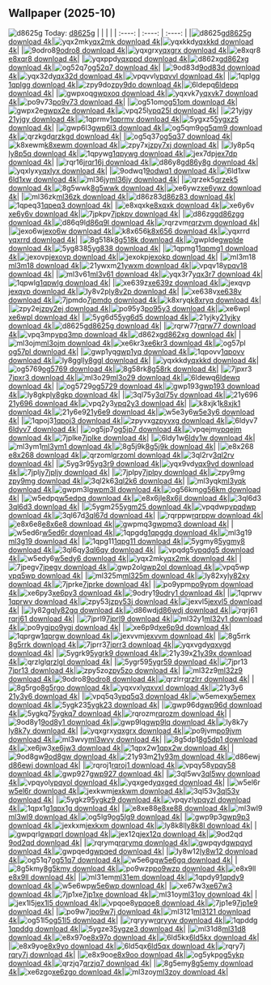## Wallpaper (2025-10)
![d8625g](https://w.wallhaven.cc/full/d8/wallhaven-d8625g.png) Today: [d8625g](https://th.wallhaven.cc/small/d8/d8625g.jpg)
|      |      |      |
| :----: | :----: | :----: |
|![d8625g](https://th.wallhaven.cc/small/d8/d8625g.jpg)[d8625g download 4k](https://wallhaven.cc/w/d8625g)|![yqx2mk](https://th.wallhaven.cc/small/yq/yqx2mk.jpg)[yqx2mk download 4k](https://wallhaven.cc/w/yqx2mk)|![yqxkkd](https://th.wallhaven.cc/small/yq/yqxkkd.jpg)[yqxkkd download 4k](https://wallhaven.cc/w/yqxkkd)|
|![9odro8](https://th.wallhaven.cc/small/9o/9odro8.jpg)[9odro8 download 4k](https://wallhaven.cc/w/9odro8)|![yqxgrx](https://th.wallhaven.cc/small/yq/yqxgrx.jpg)[yqxgrx download 4k](https://wallhaven.cc/w/yqxgrx)|![e8xqr8](https://th.wallhaven.cc/small/e8/e8xqr8.jpg)[e8xqr8 download 4k](https://wallhaven.cc/w/e8xqr8)|
|![yqxppd](https://th.wallhaven.cc/small/yq/yqxppd.jpg)[yqxppd download 4k](https://wallhaven.cc/w/yqxppd)|![d862xg](https://th.wallhaven.cc/small/d8/d862xg.jpg)[d862xg download 4k](https://wallhaven.cc/w/d862xg)|![og52q7](https://th.wallhaven.cc/small/og/og52q7.jpg)[og52q7 download 4k](https://wallhaven.cc/w/og52q7)|
|![9od83d](https://th.wallhaven.cc/small/9o/9od83d.jpg)[9od83d download 4k](https://wallhaven.cc/w/9od83d)|![yqx32d](https://th.wallhaven.cc/small/yq/yqx32d.jpg)[yqx32d download 4k](https://wallhaven.cc/w/yqx32d)|![vpqvvl](https://th.wallhaven.cc/small/vp/vpqvvl.jpg)[vpqvvl download 4k](https://wallhaven.cc/w/vpqvvl)|
|![1qplgg](https://th.wallhaven.cc/small/1q/1qplgg.jpg)[1qplgg download 4k](https://wallhaven.cc/w/1qplgg)|![zpy9do](https://th.wallhaven.cc/small/zp/zpy9do.jpg)[zpy9do download 4k](https://wallhaven.cc/w/zpy9do)|![6ldepq](https://th.wallhaven.cc/small/6l/6ldepq.jpg)[6ldepq download 4k](https://wallhaven.cc/w/6ldepq)|
|![gwpxoq](https://th.wallhaven.cc/small/gw/gwpxoq.jpg)[gwpxoq download 4k](https://wallhaven.cc/w/gwpxoq)|![yqxvk7](https://th.wallhaven.cc/small/yq/yqxvk7.jpg)[yqxvk7 download 4k](https://wallhaven.cc/w/yqxvk7)|![po9v73](https://th.wallhaven.cc/small/po/po9v73.jpg)[po9v73 download 4k](https://wallhaven.cc/w/po9v73)|
|![og51om](https://th.wallhaven.cc/small/og/og51om.jpg)[og51om download 4k](https://wallhaven.cc/w/og51om)|![gwpx2e](https://th.wallhaven.cc/small/gw/gwpx2e.jpg)[gwpx2e download 4k](https://wallhaven.cc/w/gwpx2e)|![vpq25l](https://th.wallhaven.cc/small/vp/vpq25l.jpg)[vpq25l download 4k](https://wallhaven.cc/w/vpq25l)|
|![21yjgy](https://th.wallhaven.cc/small/21/21yjgy.jpg)[21yjgy download 4k](https://wallhaven.cc/w/21yjgy)|![1qprmv](https://th.wallhaven.cc/small/1q/1qprmv.jpg)[1qprmv download 4k](https://wallhaven.cc/w/1qprmv)|![5ygxz5](https://th.wallhaven.cc/small/5y/5ygxz5.jpg)[5ygxz5 download 4k](https://wallhaven.cc/w/5ygxz5)|
|![gwp6l3](https://th.wallhaven.cc/small/gw/gwp6l3.jpg)[gwp6l3 download 4k](https://wallhaven.cc/w/gwp6l3)|![og5qm9](https://th.wallhaven.cc/small/og/og5qm9.jpg)[og5qm9 download 4k](https://wallhaven.cc/w/og5qm9)|![qrzkgd](https://th.wallhaven.cc/small/qr/qrzkgd.jpg)[qrzkgd download 4k](https://wallhaven.cc/w/qrzkgd)|
|![og5q37](https://th.wallhaven.cc/small/og/og5q37.jpg)[og5q37 download 4k](https://wallhaven.cc/w/og5q37)|![k8xewm](https://th.wallhaven.cc/small/k8/k8xewm.jpg)[k8xewm download 4k](https://wallhaven.cc/w/k8xewm)|![zpy7xj](https://th.wallhaven.cc/small/zp/zpy7xj.jpg)[zpy7xj download 4k](https://wallhaven.cc/w/zpy7xj)|
|![ly8p5q](https://th.wallhaven.cc/small/ly/ly8p5q.jpg)[ly8p5q download 4k](https://wallhaven.cc/w/ly8p5q)|![1qpywg](https://th.wallhaven.cc/small/1q/1qpywg.jpg)[1qpywg download 4k](https://wallhaven.cc/w/1qpywg)|![jex7dp](https://th.wallhaven.cc/small/je/jex7dp.jpg)[jex7dp download 4k](https://wallhaven.cc/w/jex7dp)|
|![rqr16j](https://th.wallhaven.cc/small/rq/rqr16j.jpg)[rqr16j download 4k](https://wallhaven.cc/w/rqr16j)|![d86y8g](https://th.wallhaven.cc/small/d8/d86y8g.jpg)[d86y8g download 4k](https://wallhaven.cc/w/d86y8g)|![yqxlyx](https://th.wallhaven.cc/small/yq/yqxlyx.jpg)[yqxlyx download 4k](https://wallhaven.cc/w/yqxlyx)|
|![9odwq1](https://th.wallhaven.cc/small/9o/9odwq1.jpg)[9odwq1 download 4k](https://wallhaven.cc/w/9odwq1)|![6ld1xw](https://th.wallhaven.cc/small/6l/6ld1xw.jpg)[6ld1xw download 4k](https://wallhaven.cc/w/6ld1xw)|![ml36jy](https://th.wallhaven.cc/small/ml/ml36jy.jpg)[ml36jy download 4k](https://wallhaven.cc/w/ml36jy)|
|![qrzek5](https://th.wallhaven.cc/small/qr/qrzek5.jpg)[qrzek5 download 4k](https://wallhaven.cc/w/qrzek5)|![8g5wwk](https://th.wallhaven.cc/small/8g/8g5wwk.jpg)[8g5wwk download 4k](https://wallhaven.cc/w/8g5wwk)|![xe6ywz](https://th.wallhaven.cc/small/xe/xe6ywz.jpg)[xe6ywz download 4k](https://wallhaven.cc/w/xe6ywz)|
|![ml36zk](https://th.wallhaven.cc/small/ml/ml36zk.jpg)[ml36zk download 4k](https://wallhaven.cc/w/ml36zk)|![d86z83](https://th.wallhaven.cc/small/d8/d86z83.jpg)[d86z83 download 4k](https://wallhaven.cc/w/d86z83)|![1qpeq3](https://th.wallhaven.cc/small/1q/1qpeq3.jpg)[1qpeq3 download 4k](https://wallhaven.cc/w/1qpeq3)|
|![e8xqxk](https://th.wallhaven.cc/small/e8/e8xqxk.jpg)[e8xqxk download 4k](https://wallhaven.cc/w/e8xqxk)|![xe6y6v](https://th.wallhaven.cc/small/xe/xe6y6v.jpg)[xe6y6v download 4k](https://wallhaven.cc/w/xe6y6v)|![7jpkpv](https://th.wallhaven.cc/small/7j/7jpkpv.jpg)[7jpkpv download 4k](https://wallhaven.cc/w/7jpkpv)|
|![d86zgg](https://th.wallhaven.cc/small/d8/d86zgg.jpg)[d86zgg download 4k](https://wallhaven.cc/w/d86zgg)|![d86q9l](https://th.wallhaven.cc/small/d8/d86q9l.jpg)[d86q9l download 4k](https://wallhaven.cc/w/d86q9l)|![rqrzvm](https://th.wallhaven.cc/small/rq/rqrzvm.jpg)[rqrzvm download 4k](https://wallhaven.cc/w/rqrzvm)|
|![jexo6w](https://th.wallhaven.cc/small/je/jexo6w.jpg)[jexo6w download 4k](https://wallhaven.cc/w/jexo6w)|![k8x656](https://th.wallhaven.cc/small/k8/k8x656.jpg)[k8x656 download 4k](https://wallhaven.cc/w/k8x656)|![yqxrrd](https://th.wallhaven.cc/small/yq/yqxrrd.jpg)[yqxrrd download 4k](https://wallhaven.cc/w/yqxrrd)|
|![8g518k](https://th.wallhaven.cc/small/8g/8g518k.jpg)[8g518k download 4k](https://wallhaven.cc/w/8g518k)|![gwplde](https://th.wallhaven.cc/small/gw/gwplde.jpg)[gwplde download 4k](https://wallhaven.cc/w/gwplde)|![5yg838](https://th.wallhaven.cc/small/5y/5yg838.jpg)[5yg838 download 4k](https://wallhaven.cc/w/5yg838)|
|![1qpmg1](https://th.wallhaven.cc/small/1q/1qpmg1.jpg)[1qpmg1 download 4k](https://wallhaven.cc/w/1qpmg1)|![jexovp](https://th.wallhaven.cc/small/je/jexovp.jpg)[jexovp download 4k](https://wallhaven.cc/w/jexovp)|![jexokp](https://th.wallhaven.cc/small/je/jexokp.jpg)[jexokp download 4k](https://wallhaven.cc/w/jexokp)|
|![ml3m18](https://th.wallhaven.cc/small/ml/ml3m18.jpg)[ml3m18 download 4k](https://wallhaven.cc/w/ml3m18)|![21ywxm](https://th.wallhaven.cc/small/21/21ywxm.jpg)[21ywxm download 4k](https://wallhaven.cc/w/21ywxm)|![vpqv18](https://th.wallhaven.cc/small/vp/vpqv18.jpg)[vpqv18 download 4k](https://wallhaven.cc/w/vpqv18)|
|![ml3v61](https://th.wallhaven.cc/small/ml/ml3v61.jpg)[ml3v61 download 4k](https://wallhaven.cc/w/ml3v61)|![yqx3r7](https://th.wallhaven.cc/small/yq/yqx3r7.jpg)[yqx3r7 download 4k](https://wallhaven.cc/w/yqx3r7)|![1qpwlg](https://th.wallhaven.cc/small/1q/1qpwlg.jpg)[1qpwlg download 4k](https://wallhaven.cc/w/1qpwlg)|
|![xe639z](https://th.wallhaven.cc/small/xe/xe639z.jpg)[xe639z download 4k](https://wallhaven.cc/w/xe639z)|![jexqvp](https://th.wallhaven.cc/small/je/jexqvp.jpg)[jexqvp download 4k](https://wallhaven.cc/w/jexqvp)|![ly8v2p](https://th.wallhaven.cc/small/ly/ly8v2p.jpg)[ly8v2p download 4k](https://wallhaven.cc/w/ly8v2p)|
|![xe638v](https://th.wallhaven.cc/small/xe/xe638v.jpg)[xe638v download 4k](https://wallhaven.cc/w/xe638v)|![7jpmdo](https://th.wallhaven.cc/small/7j/7jpmdo.jpg)[7jpmdo download 4k](https://wallhaven.cc/w/7jpmdo)|![k8xryq](https://th.wallhaven.cc/small/k8/k8xryq.jpg)[k8xryq download 4k](https://wallhaven.cc/w/k8xryq)|
|![zpy2ej](https://th.wallhaven.cc/small/zp/zpy2ej.jpg)[zpy2ej download 4k](https://wallhaven.cc/w/zpy2ej)|![po95y3](https://th.wallhaven.cc/small/po/po95y3.jpg)[po95y3 download 4k](https://wallhaven.cc/w/po95y3)|![xe6wpl](https://th.wallhaven.cc/small/xe/xe6wpl.jpg)[xe6wpl download 4k](https://wallhaven.cc/w/xe6wpl)|
|![5yg6d5](https://th.wallhaven.cc/small/5y/5yg6d5.jpg)[5yg6d5 download 4k](https://wallhaven.cc/w/5yg6d5)|![21yjky](https://th.wallhaven.cc/small/21/21yjky.jpg)[21yjky download 4k](https://wallhaven.cc/w/21yjky)|![d8625g](https://th.wallhaven.cc/small/d8/d8625g.jpg)[d8625g download 4k](https://wallhaven.cc/w/d8625g)|
|![rqrw77](https://th.wallhaven.cc/small/rq/rqrw77.jpg)[rqrw77 download 4k](https://wallhaven.cc/w/rqrw77)|![vpq3mp](https://th.wallhaven.cc/small/vp/vpq3mp.jpg)[vpq3mp download 4k](https://wallhaven.cc/w/vpq3mp)|![d862xg](https://th.wallhaven.cc/small/d8/d862xg.jpg)[d862xg download 4k](https://wallhaven.cc/w/d862xg)|
|![ml3ojm](https://th.wallhaven.cc/small/ml/ml3ojm.jpg)[ml3ojm download 4k](https://wallhaven.cc/w/ml3ojm)|![xe6kr3](https://th.wallhaven.cc/small/xe/xe6kr3.jpg)[xe6kr3 download 4k](https://wallhaven.cc/w/xe6kr3)|![og57pl](https://th.wallhaven.cc/small/og/og57pl.jpg)[og57pl download 4k](https://wallhaven.cc/w/og57pl)|
|![gwp1yq](https://th.wallhaven.cc/small/gw/gwp1yq.jpg)[gwp1yq download 4k](https://wallhaven.cc/w/gwp1yq)|![1qpovv](https://th.wallhaven.cc/small/1q/1qpovv.jpg)[1qpovv download 4k](https://wallhaven.cc/w/1qpovv)|![ly8ggl](https://th.wallhaven.cc/small/ly/ly8ggl.jpg)[ly8ggl download 4k](https://wallhaven.cc/w/ly8ggl)|
|![yqxkkd](https://th.wallhaven.cc/small/yq/yqxkkd.jpg)[yqxkkd download 4k](https://wallhaven.cc/w/yqxkkd)|![og5769](https://th.wallhaven.cc/small/og/og5769.jpg)[og5769 download 4k](https://wallhaven.cc/w/og5769)|![8g58rk](https://th.wallhaven.cc/small/8g/8g58rk.jpg)[8g58rk download 4k](https://wallhaven.cc/w/8g58rk)|
|![7jpxr3](https://th.wallhaven.cc/small/7j/7jpxr3.jpg)[7jpxr3 download 4k](https://wallhaven.cc/w/7jpxr3)|![ml3o29](https://th.wallhaven.cc/small/ml/ml3o29.jpg)[ml3o29 download 4k](https://wallhaven.cc/w/ml3o29)|![6ldewq](https://th.wallhaven.cc/small/6l/6ldewq.jpg)[6ldewq download 4k](https://wallhaven.cc/w/6ldewq)|
|![og5729](https://th.wallhaven.cc/small/og/og5729.jpg)[og5729 download 4k](https://wallhaven.cc/w/og5729)|![gwp193](https://th.wallhaven.cc/small/gw/gwp193.jpg)[gwp193 download 4k](https://wallhaven.cc/w/gwp193)|![ly8gkp](https://th.wallhaven.cc/small/ly/ly8gkp.jpg)[ly8gkp download 4k](https://wallhaven.cc/w/ly8gkp)|
|![3ql75y](https://th.wallhaven.cc/small/3q/3ql75y.jpg)[3ql75y download 4k](https://wallhaven.cc/w/3ql75y)|![21y696](https://th.wallhaven.cc/small/21/21y696.jpg)[21y696 download 4k](https://wallhaven.cc/w/21y696)|![vpq2y3](https://th.wallhaven.cc/small/vp/vpq2y3.jpg)[vpq2y3 download 4k](https://wallhaven.cc/w/vpq2y3)|
|![k8xjk1](https://th.wallhaven.cc/small/k8/k8xjk1.jpg)[k8xjk1 download 4k](https://wallhaven.cc/w/k8xjk1)|![21y6e9](https://th.wallhaven.cc/small/21/21y6e9.jpg)[21y6e9 download 4k](https://wallhaven.cc/w/21y6e9)|![w5e3y6](https://th.wallhaven.cc/small/w5/w5e3y6.jpg)[w5e3y6 download 4k](https://wallhaven.cc/w/w5e3y6)|
|![1qpoj3](https://th.wallhaven.cc/small/1q/1qpoj3.jpg)[1qpoj3 download 4k](https://wallhaven.cc/w/1qpoj3)|![zpyvxg](https://th.wallhaven.cc/small/zp/zpyvxg.jpg)[zpyvxg download 4k](https://wallhaven.cc/w/zpyvxg)|![6ldyv7](https://th.wallhaven.cc/small/6l/6ldyv7.jpg)[6ldyv7 download 4k](https://wallhaven.cc/w/6ldyv7)|
|![og5jp7](https://th.wallhaven.cc/small/og/og5jp7.jpg)[og5jp7 download 4k](https://wallhaven.cc/w/og5jp7)|![vpqejm](https://th.wallhaven.cc/small/vp/vpqejm.jpg)[vpqejm download 4k](https://wallhaven.cc/w/vpqejm)|![7jplke](https://th.wallhaven.cc/small/7j/7jplke.jpg)[7jplke download 4k](https://wallhaven.cc/w/7jplke)|
|![6ldy1w](https://th.wallhaven.cc/small/6l/6ldy1w.jpg)[6ldy1w download 4k](https://wallhaven.cc/w/6ldy1w)|![ml3ym1](https://th.wallhaven.cc/small/ml/ml3ym1.jpg)[ml3ym1 download 4k](https://wallhaven.cc/w/ml3ym1)|![8g5j9k](https://th.wallhaven.cc/small/8g/8g5j9k.jpg)[8g5j9k download 4k](https://wallhaven.cc/w/8g5j9k)|
|![e8x268](https://th.wallhaven.cc/small/e8/e8x268.jpg)[e8x268 download 4k](https://wallhaven.cc/w/e8x268)|![qrzoml](https://th.wallhaven.cc/small/qr/qrzoml.jpg)[qrzoml download 4k](https://wallhaven.cc/w/qrzoml)|![3ql2rv](https://th.wallhaven.cc/small/3q/3ql2rv.jpg)[3ql2rv download 4k](https://wallhaven.cc/w/3ql2rv)|
|![5yg3r9](https://th.wallhaven.cc/small/5y/5yg3r9.jpg)[5yg3r9 download 4k](https://wallhaven.cc/w/5yg3r9)|![yqx9vd](https://th.wallhaven.cc/small/yq/yqx9vd.jpg)[yqx9vd download 4k](https://wallhaven.cc/w/yqx9vd)|![7jpljy](https://th.wallhaven.cc/small/7j/7jpljy.jpg)[7jpljy download 4k](https://wallhaven.cc/w/7jpljy)|
|![7jplpy](https://th.wallhaven.cc/small/7j/7jplpy.jpg)[7jplpy download 4k](https://wallhaven.cc/w/7jplpy)|![zpy9mg](https://th.wallhaven.cc/small/zp/zpy9mg.jpg)[zpy9mg download 4k](https://wallhaven.cc/w/zpy9mg)|![3ql2k6](https://th.wallhaven.cc/small/3q/3ql2k6.jpg)[3ql2k6 download 4k](https://wallhaven.cc/w/3ql2k6)|
|![ml3yqk](https://th.wallhaven.cc/small/ml/ml3yqk.jpg)[ml3yqk download 4k](https://wallhaven.cc/w/ml3yqk)|![gwpm3l](https://th.wallhaven.cc/small/gw/gwpm3l.jpg)[gwpm3l download 4k](https://wallhaven.cc/w/gwpm3l)|![og56km](https://th.wallhaven.cc/small/og/og56km.jpg)[og56km download 4k](https://wallhaven.cc/w/og56km)|
|![w5edpq](https://th.wallhaven.cc/small/w5/w5edpq.jpg)[w5edpq download 4k](https://wallhaven.cc/w/w5edpq)|![e8x6jl](https://th.wallhaven.cc/small/e8/e8x6jl.jpg)[e8x6jl download 4k](https://wallhaven.cc/w/e8x6jl)|![3ql6d3](https://th.wallhaven.cc/small/3q/3ql6d3.jpg)[3ql6d3 download 4k](https://wallhaven.cc/w/3ql6d3)|
|![5ygm25](https://th.wallhaven.cc/small/5y/5ygm25.jpg)[5ygm25 download 4k](https://wallhaven.cc/w/5ygm25)|![vpqdwp](https://th.wallhaven.cc/small/vp/vpqdwp.jpg)[vpqdwp download 4k](https://wallhaven.cc/w/vpqdwp)|![3ql67d](https://th.wallhaven.cc/small/3q/3ql67d.jpg)[3ql67d download 4k](https://wallhaven.cc/w/3ql67d)|
|![rqrppw](https://th.wallhaven.cc/small/rq/rqrppw.jpg)[rqrppw download 4k](https://wallhaven.cc/w/rqrppw)|![e8x6e8](https://th.wallhaven.cc/small/e8/e8x6e8.jpg)[e8x6e8 download 4k](https://wallhaven.cc/w/e8x6e8)|![gwpmq3](https://th.wallhaven.cc/small/gw/gwpmq3.jpg)[gwpmq3 download 4k](https://wallhaven.cc/w/gwpmq3)|
|![w5ed6r](https://th.wallhaven.cc/small/w5/w5ed6r.jpg)[w5ed6r download 4k](https://wallhaven.cc/w/w5ed6r)|![1qpgdg](https://th.wallhaven.cc/small/1q/1qpgdg.jpg)[1qpgdg download 4k](https://wallhaven.cc/w/1qpgdg)|![ml3g19](https://th.wallhaven.cc/small/ml/ml3g19.jpg)[ml3g19 download 4k](https://wallhaven.cc/w/ml3g19)|
|![1qpg11](https://th.wallhaven.cc/small/1q/1qpg11.jpg)[1qpg11 download 4k](https://wallhaven.cc/w/1qpg11)|![5ygmy8](https://th.wallhaven.cc/small/5y/5ygmy8.jpg)[5ygmy8 download 4k](https://wallhaven.cc/w/5ygmy8)|![3ql6qy](https://th.wallhaven.cc/small/3q/3ql6qy.jpg)[3ql6qy download 4k](https://wallhaven.cc/w/3ql6qy)|
|![vpqdg5](https://th.wallhaven.cc/small/vp/vpqdg5.jpg)[vpqdg5 download 4k](https://wallhaven.cc/w/vpqdg5)|![w5edy6](https://th.wallhaven.cc/small/w5/w5edy6.jpg)[w5edy6 download 4k](https://wallhaven.cc/w/w5edy6)|![yqx2mk](https://th.wallhaven.cc/small/yq/yqx2mk.jpg)[yqx2mk download 4k](https://wallhaven.cc/w/yqx2mk)|
|![7jpegv](https://th.wallhaven.cc/small/7j/7jpegv.jpg)[7jpegv download 4k](https://wallhaven.cc/w/7jpegv)|![gwp2ol](https://th.wallhaven.cc/small/gw/gwp2ol.jpg)[gwp2ol download 4k](https://wallhaven.cc/w/gwp2ol)|![vpq5wp](https://th.wallhaven.cc/small/vp/vpq5wp.jpg)[vpq5wp download 4k](https://wallhaven.cc/w/vpq5wp)|
|![ml325m](https://th.wallhaven.cc/small/ml/ml325m.jpg)[ml325m download 4k](https://wallhaven.cc/w/ml325m)|![ly82xy](https://th.wallhaven.cc/small/ly/ly82xy.jpg)[ly82xy download 4k](https://wallhaven.cc/w/ly82xy)|![7jprke](https://th.wallhaven.cc/small/7j/7jprke.jpg)[7jprke download 4k](https://wallhaven.cc/w/7jprke)|
|![po9ypm](https://th.wallhaven.cc/small/po/po9ypm.jpg)[po9ypm download 4k](https://wallhaven.cc/w/po9ypm)|![xe6py3](https://th.wallhaven.cc/small/xe/xe6py3.jpg)[xe6py3 download 4k](https://wallhaven.cc/w/xe6py3)|![9odry1](https://th.wallhaven.cc/small/9o/9odry1.jpg)[9odry1 download 4k](https://wallhaven.cc/w/9odry1)|
|![1qprwv](https://th.wallhaven.cc/small/1q/1qprwv.jpg)[1qprwv download 4k](https://wallhaven.cc/w/1qprwv)|![zpy53j](https://th.wallhaven.cc/small/zp/zpy53j.jpg)[zpy53j download 4k](https://wallhaven.cc/w/zpy53j)|![jexvl5](https://th.wallhaven.cc/small/je/jexvl5.jpg)[jexvl5 download 4k](https://wallhaven.cc/w/jexvl5)|
|![ly82gq](https://th.wallhaven.cc/small/ly/ly82gq.jpg)[ly82gq download 4k](https://wallhaven.cc/w/ly82gq)|![d86wdj](https://th.wallhaven.cc/small/d8/d86wdj.jpg)[d86wdj download 4k](https://wallhaven.cc/w/d86wdj)|![rqrj61](https://th.wallhaven.cc/small/rq/rqrj61.jpg)[rqrj61 download 4k](https://wallhaven.cc/w/rqrj61)|
|![7jprl9](https://th.wallhaven.cc/small/7j/7jprl9.jpg)[7jprl9 download 4k](https://wallhaven.cc/w/7jprl9)|![ml32y1](https://th.wallhaven.cc/small/ml/ml32y1.jpg)[ml32y1 download 4k](https://wallhaven.cc/w/ml32y1)|![po9ygj](https://th.wallhaven.cc/small/po/po9ygj.jpg)[po9ygj download 4k](https://wallhaven.cc/w/po9ygj)|
|![xe6p9d](https://th.wallhaven.cc/small/xe/xe6p9d.jpg)[xe6p9d download 4k](https://wallhaven.cc/w/xe6p9d)|![1qprgw](https://th.wallhaven.cc/small/1q/1qprgw.jpg)[1qprgw download 4k](https://wallhaven.cc/w/1qprgw)|![jexvvm](https://th.wallhaven.cc/small/je/jexvvm.jpg)[jexvvm download 4k](https://wallhaven.cc/w/jexvvm)|
|![8g5rrk](https://th.wallhaven.cc/small/8g/8g5rrk.jpg)[8g5rrk download 4k](https://wallhaven.cc/w/8g5rrk)|![7jprr3](https://th.wallhaven.cc/small/7j/7jprr3.jpg)[7jprr3 download 4k](https://wallhaven.cc/w/7jprr3)|![yqxvgd](https://th.wallhaven.cc/small/yq/yqxvgd.jpg)[yqxvgd download 4k](https://wallhaven.cc/w/yqxvgd)|
|![5ygrk9](https://th.wallhaven.cc/small/5y/5ygrk9.jpg)[5ygrk9 download 4k](https://wallhaven.cc/w/5ygrk9)|![21y39x](https://th.wallhaven.cc/small/21/21y39x.jpg)[21y39x download 4k](https://wallhaven.cc/w/21y39x)|![qrzlgl](https://th.wallhaven.cc/small/qr/qrzlgl.jpg)[qrzlgl download 4k](https://wallhaven.cc/w/qrzlgl)|
|![5ygr59](https://th.wallhaven.cc/small/5y/5ygr59.jpg)[5ygr59 download 4k](https://wallhaven.cc/w/5ygr59)|![7jpr13](https://th.wallhaven.cc/small/7j/7jpr13.jpg)[7jpr13 download 4k](https://wallhaven.cc/w/7jpr13)|![zpy5zo](https://th.wallhaven.cc/small/zp/zpy5zo.jpg)[zpy5zo download 4k](https://wallhaven.cc/w/zpy5zo)|
|![ml32z9](https://th.wallhaven.cc/small/ml/ml32z9.jpg)[ml32z9 download 4k](https://wallhaven.cc/w/ml32z9)|![9odro8](https://th.wallhaven.cc/small/9o/9odro8.jpg)[9odro8 download 4k](https://wallhaven.cc/w/9odro8)|![qrzlrr](https://th.wallhaven.cc/small/qr/qrzlrr.jpg)[qrzlrr download 4k](https://wallhaven.cc/w/qrzlrr)|
|![8g5rgo](https://th.wallhaven.cc/small/8g/8g5rgo.jpg)[8g5rgo download 4k](https://wallhaven.cc/w/8g5rgo)|![yqxvxl](https://th.wallhaven.cc/small/yq/yqxvxl.jpg)[yqxvxl download 4k](https://wallhaven.cc/w/yqxvxl)|![21y3y6](https://th.wallhaven.cc/small/21/21y3y6.jpg)[21y3y6 download 4k](https://wallhaven.cc/w/21y3y6)|
|![vpq5q3](https://th.wallhaven.cc/small/vp/vpq5q3.jpg)[vpq5q3 download 4k](https://wallhaven.cc/w/vpq5q3)|![w5emex](https://th.wallhaven.cc/small/w5/w5emex.jpg)[w5emex download 4k](https://wallhaven.cc/w/w5emex)|![5ygk23](https://th.wallhaven.cc/small/5y/5ygk23.jpg)[5ygk23 download 4k](https://wallhaven.cc/w/5ygk23)|
|![gwp96d](https://th.wallhaven.cc/small/gw/gwp96d.jpg)[gwp96d download 4k](https://wallhaven.cc/w/gwp96d)|![5ygkq7](https://th.wallhaven.cc/small/5y/5ygkq7.jpg)[5ygkq7 download 4k](https://wallhaven.cc/w/5ygkq7)|![rqrozm](https://th.wallhaven.cc/small/rq/rqrozm.jpg)[rqrozm download 4k](https://wallhaven.cc/w/rqrozm)|
|![9od8y1](https://th.wallhaven.cc/small/9o/9od8y1.jpg)[9od8y1 download 4k](https://wallhaven.cc/w/9od8y1)|![gwp9lq](https://th.wallhaven.cc/small/gw/gwp9lq.jpg)[gwp9lq download 4k](https://wallhaven.cc/w/gwp9lq)|![ly8k7y](https://th.wallhaven.cc/small/ly/ly8k7y.jpg)[ly8k7y download 4k](https://wallhaven.cc/w/ly8k7y)|
|![yqxgrx](https://th.wallhaven.cc/small/yq/yqxgrx.jpg)[yqxgrx download 4k](https://wallhaven.cc/w/yqxgrx)|![po9jvm](https://th.wallhaven.cc/small/po/po9jvm.jpg)[po9jvm download 4k](https://wallhaven.cc/w/po9jvm)|![ml3wvy](https://th.wallhaven.cc/small/ml/ml3wvy.jpg)[ml3wvy download 4k](https://wallhaven.cc/w/ml3wvy)|
|![8g5dp1](https://th.wallhaven.cc/small/8g/8g5dp1.jpg)[8g5dp1 download 4k](https://wallhaven.cc/w/8g5dp1)|![xe6jw3](https://th.wallhaven.cc/small/xe/xe6jw3.jpg)[xe6jw3 download 4k](https://wallhaven.cc/w/xe6jw3)|![1qpx2w](https://th.wallhaven.cc/small/1q/1qpx2w.jpg)[1qpx2w download 4k](https://wallhaven.cc/w/1qpx2w)|
|![9od8gw](https://th.wallhaven.cc/small/9o/9od8gw.jpg)[9od8gw download 4k](https://wallhaven.cc/w/9od8gw)|![21y93m](https://th.wallhaven.cc/small/21/21y93m.jpg)[21y93m download 4k](https://wallhaven.cc/w/21y93m)|![d86ewj](https://th.wallhaven.cc/small/d8/d86ewj.jpg)[d86ewj download 4k](https://wallhaven.cc/w/d86ewj)|
|![rqroj1](https://th.wallhaven.cc/small/rq/rqroj1.jpg)[rqroj1 download 4k](https://wallhaven.cc/w/rqroj1)|![vpqy58](https://th.wallhaven.cc/small/vp/vpqy58.jpg)[vpqy58 download 4k](https://wallhaven.cc/w/vpqy58)|![gwp927](https://th.wallhaven.cc/small/gw/gwp927.jpg)[gwp927 download 4k](https://wallhaven.cc/w/gwp927)|
|![3ql5wv](https://th.wallhaven.cc/small/3q/3ql5wv.jpg)[3ql5wv download 4k](https://wallhaven.cc/w/3ql5wv)|![vpqyol](https://th.wallhaven.cc/small/vp/vpqyol.jpg)[vpqyol download 4k](https://wallhaven.cc/w/vpqyol)|![yqxged](https://th.wallhaven.cc/small/yq/yqxged.jpg)[yqxged download 4k](https://wallhaven.cc/w/yqxged)|
|![w5el6r](https://th.wallhaven.cc/small/w5/w5el6r.jpg)[w5el6r download 4k](https://wallhaven.cc/w/w5el6r)|![jexkwm](https://th.wallhaven.cc/small/je/jexkwm.jpg)[jexkwm download 4k](https://wallhaven.cc/w/jexkwm)|![3ql53v](https://th.wallhaven.cc/small/3q/3ql53v.jpg)[3ql53v download 4k](https://wallhaven.cc/w/3ql53v)|
|![5ygkz9](https://th.wallhaven.cc/small/5y/5ygkz9.jpg)[5ygkz9 download 4k](https://wallhaven.cc/w/5ygkz9)|![vpqyzl](https://th.wallhaven.cc/small/vp/vpqyzl.jpg)[vpqyzl download 4k](https://wallhaven.cc/w/vpqyzl)|![1qpx1g](https://th.wallhaven.cc/small/1q/1qpx1g.jpg)[1qpx1g download 4k](https://wallhaven.cc/w/1qpx1g)|
|![e8xe88](https://th.wallhaven.cc/small/e8/e8xe88.jpg)[e8xe88 download 4k](https://wallhaven.cc/w/e8xe88)|![ml3wl9](https://th.wallhaven.cc/small/ml/ml3wl9.jpg)[ml3wl9 download 4k](https://wallhaven.cc/w/ml3wl9)|![og5lg9](https://th.wallhaven.cc/small/og/og5lg9.jpg)[og5lg9 download 4k](https://wallhaven.cc/w/og5lg9)|
|![gwp9p3](https://th.wallhaven.cc/small/gw/gwp9p3.jpg)[gwp9p3 download 4k](https://wallhaven.cc/w/gwp9p3)|![jexkxm](https://th.wallhaven.cc/small/je/jexkxm.jpg)[jexkxm download 4k](https://wallhaven.cc/w/jexkxm)|![ly8k8l](https://th.wallhaven.cc/small/ly/ly8k8l.jpg)[ly8k8l download 4k](https://wallhaven.cc/w/ly8k8l)|
|![gwpqrl](https://th.wallhaven.cc/small/gw/gwpqrl.jpg)[gwpqrl download 4k](https://wallhaven.cc/w/gwpqrl)|![jex12q](https://th.wallhaven.cc/small/je/jex12q.jpg)[jex12q download 4k](https://wallhaven.cc/w/jex12q)|![9od2qd](https://th.wallhaven.cc/small/9o/9od2qd.jpg)[9od2qd download 4k](https://wallhaven.cc/w/9od2qd)|
|![rqrymq](https://th.wallhaven.cc/small/rq/rqrymq.jpg)[rqrymq download 4k](https://wallhaven.cc/w/rqrymq)|![gwpqyd](https://th.wallhaven.cc/small/gw/gwpqyd.jpg)[gwpqyd download 4k](https://wallhaven.cc/w/gwpqyd)|![gwpqed](https://th.wallhaven.cc/small/gw/gwpqed.jpg)[gwpqed download 4k](https://wallhaven.cc/w/gwpqed)|
|![ly8w12](https://th.wallhaven.cc/small/ly/ly8w12.jpg)[ly8w12 download 4k](https://wallhaven.cc/w/ly8w12)|![og51q7](https://th.wallhaven.cc/small/og/og51q7.jpg)[og51q7 download 4k](https://wallhaven.cc/w/og51q7)|![w5e6gq](https://th.wallhaven.cc/small/w5/w5e6gq.jpg)[w5e6gq download 4k](https://wallhaven.cc/w/w5e6gq)|
|![8g5kmy](https://th.wallhaven.cc/small/8g/8g5kmy.jpg)[8g5kmy download 4k](https://wallhaven.cc/w/8g5kmy)|![po9wzp](https://th.wallhaven.cc/small/po/po9wzp.jpg)[po9wzp download 4k](https://wallhaven.cc/w/po9wzp)|![e8x9ll](https://th.wallhaven.cc/small/e8/e8x9ll.jpg)[e8x9ll download 4k](https://wallhaven.cc/w/e8x9ll)|
|![ml31em](https://th.wallhaven.cc/small/ml/ml31em.jpg)[ml31em download 4k](https://wallhaven.cc/w/ml31em)|![1qpdy9](https://th.wallhaven.cc/small/1q/1qpdy9.jpg)[1qpdy9 download 4k](https://wallhaven.cc/w/1qpdy9)|![w5e6wp](https://th.wallhaven.cc/small/w5/w5e6wp.jpg)[w5e6wp download 4k](https://wallhaven.cc/w/w5e6wp)|
|![xe67w3](https://th.wallhaven.cc/small/xe/xe67w3.jpg)[xe67w3 download 4k](https://wallhaven.cc/w/xe67w3)|![7jp1xe](https://th.wallhaven.cc/small/7j/7jp1xe.jpg)[7jp1xe download 4k](https://wallhaven.cc/w/7jp1xe)|![ml31oy](https://th.wallhaven.cc/small/ml/ml31oy.jpg)[ml31oy download 4k](https://wallhaven.cc/w/ml31oy)|
|![jex1l5](https://th.wallhaven.cc/small/je/jex1l5.jpg)[jex1l5 download 4k](https://wallhaven.cc/w/jex1l5)|![vpqoe8](https://th.wallhaven.cc/small/vp/vpqoe8.jpg)[vpqoe8 download 4k](https://wallhaven.cc/w/vpqoe8)|![7jp1e9](https://th.wallhaven.cc/small/7j/7jp1e9.jpg)[7jp1e9 download 4k](https://wallhaven.cc/w/7jp1e9)|
|![po9w7j](https://th.wallhaven.cc/small/po/po9w7j.jpg)[po9w7j download 4k](https://wallhaven.cc/w/po9w7j)|![ml3121](https://th.wallhaven.cc/small/ml/ml3121.jpg)[ml3121 download 4k](https://wallhaven.cc/w/ml3121)|![og51l5](https://th.wallhaven.cc/small/og/og51l5.jpg)[og51l5 download 4k](https://wallhaven.cc/w/og51l5)|
|![rqryyw](https://th.wallhaven.cc/small/rq/rqryyw.jpg)[rqryyw download 4k](https://wallhaven.cc/w/rqryyw)|![1qpddg](https://th.wallhaven.cc/small/1q/1qpddg.jpg)[1qpddg download 4k](https://wallhaven.cc/w/1qpddg)|![5ygze3](https://th.wallhaven.cc/small/5y/5ygze3.jpg)[5ygze3 download 4k](https://wallhaven.cc/w/5ygze3)|
|![ml31d8](https://th.wallhaven.cc/small/ml/ml31d8.jpg)[ml31d8 download 4k](https://wallhaven.cc/w/ml31d8)|![e8x97o](https://th.wallhaven.cc/small/e8/e8x97o.jpg)[e8x97o download 4k](https://wallhaven.cc/w/e8x97o)|![6ld5kx](https://th.wallhaven.cc/small/6l/6ld5kx.jpg)[6ld5kx download 4k](https://wallhaven.cc/w/6ld5kx)|
|![e8x9yo](https://th.wallhaven.cc/small/e8/e8x9yo.jpg)[e8x9yo download 4k](https://wallhaven.cc/w/e8x9yo)|![6ld5qx](https://th.wallhaven.cc/small/6l/6ld5qx.jpg)[6ld5qx download 4k](https://wallhaven.cc/w/6ld5qx)|![rqry7j](https://th.wallhaven.cc/small/rq/rqry7j.jpg)[rqry7j download 4k](https://wallhaven.cc/w/rqry7j)|
|![e8x9oo](https://th.wallhaven.cc/small/e8/e8x9oo.jpg)[e8x9oo download 4k](https://wallhaven.cc/w/e8x9oo)|![og5ykp](https://th.wallhaven.cc/small/og/og5ykp.jpg)[og5ykp download 4k](https://wallhaven.cc/w/og5ykp)|![qrzjq7](https://th.wallhaven.cc/small/qr/qrzjq7.jpg)[qrzjq7 download 4k](https://wallhaven.cc/w/qrzjq7)|
|![8g5emy](https://th.wallhaven.cc/small/8g/8g5emy.jpg)[8g5emy download 4k](https://wallhaven.cc/w/8g5emy)|![xe6zgo](https://th.wallhaven.cc/small/xe/xe6zgo.jpg)[xe6zgo download 4k](https://wallhaven.cc/w/xe6zgo)|![ml3zoy](https://th.wallhaven.cc/small/ml/ml3zoy.jpg)[ml3zoy download 4k](https://wallhaven.cc/w/ml3zoy)|
